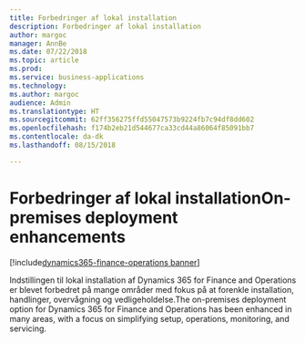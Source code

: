 ```yaml
---
title: Forbedringer af lokal installation
description: Forbedringer af lokal installation
author: margoc
manager: AnnBe
ms.date: 07/22/2018
ms.topic: article
ms.prod: 
ms.service: business-applications
ms.technology: 
ms.author: margoc
audience: Admin
ms.translationtype: HT
ms.sourcegitcommit: 62ff356275ffd55047573b9224fb7c94df8dd602
ms.openlocfilehash: f174b2eb21d544677ca33cd44a86064f85091bb7
ms.contentlocale: da-dk
ms.lasthandoff: 08/15/2018

---
```

#  <a name="on-premises-deployment-enhancements"></a><span data-ttu-id="fc725-103">Forbedringer af lokal installation</span><span class="sxs-lookup"><span data-stu-id="fc725-103">On-premises deployment enhancements</span></span>

[!include[dynamics365-finance-operations banner](../includes/dynamics365-finance-operations.md)]



<span data-ttu-id="fc725-104">Indstillingen til lokal installation af Dynamics 365 for Finance and Operations er blevet forbedret på mange områder med fokus på at forenkle installation, handlinger, overvågning og vedligeholdelse.</span><span class="sxs-lookup"><span data-stu-id="fc725-104">The on-premises deployment option for Dynamics 365 for Finance and Operations has been enhanced in many areas, with a focus on simplifying setup, operations, monitoring, and servicing.</span></span>

